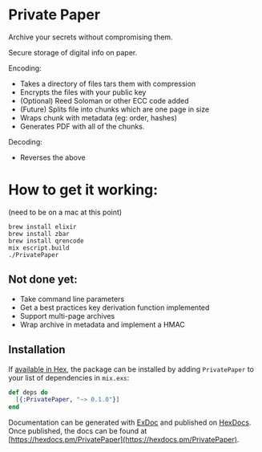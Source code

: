 # Private Paper
    
Archive your secrets without compromising them.

Secure storage of digital info on paper. 

Encoding:
- Takes a directory of files tars them with compression
- Encrypts the files with your public key
- (Optional) Reed Soloman or other ECC code added
- (Future) Splits file into chunks which are one page in size
- Wraps chunk with metadata (eg: order, hashes)
- Generates PDF with all of the chunks. 

Decoding:
- Reverses the above

How to get it working:
======================
(need to be on a mac at this point)
```
brew install elixir
brew install zbar
brew install qrencode
mix escript.build
./PrivatePaper
```

## Not done yet:
- Take command line parameters
- Get a best practices key derivation function implemented
- Support multi-page archives
- Wrap archive in metadata and implement a HMAC

## Installation

If [available in Hex](https://hex.pm/docs/publish), the package can be installed
by adding `PrivatePaper` to your list of dependencies in `mix.exs`:

```elixir
def deps do
  [{:PrivatePaper, "~> 0.1.0"}]
end
```

Documentation can be generated with [ExDoc](https://github.com/elixir-lang/ex_doc)
and published on [HexDocs](https://hexdocs.pm). Once published, the docs can
be found at [https://hexdocs.pm/PrivatePaper](https://hexdocs.pm/PrivatePaper).




